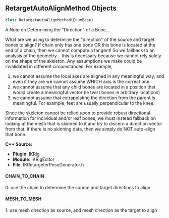 ## RetargetAutoAlignMethod Objects

```python
class RetargetAutoAlignMethod(EnumBase)
```

A Note on Determining the "Direction" of a Bone...

What are we using to determine the "direction" of the source and target bones to align?
If chain only has one bone OR this bone is located at the end of a chain, then we cannot compute a tangent!
So we fallback to an analysis of the geometry... this is necessary because we cannot rely solely on the shape of the skeleton.
Any assumptions we make could be invalidated in different circumstances. For example,
1. we cannot assume the local axes are aligned in any meaningful way, and even if they are we cannot assume WHICH axis is the correct one
2. we cannot assume that any child bones are located in a position that would create a meaningful vector (ie twist bones in arbitrary locations)
3. we cannot assume that extrapolating the direction from the parent is meaningful. For example, feet are usually perpendicular to the knee.

Since the skeleton cannot be relied upon to provide robust directional information for individual and/or leaf bones, we must instead fallback
on looking at the mesh that is skinned to it and try to discern a direction vector from that. If there is no skinning data, then we simply
do NOT auto-align that bone.

**C++ Source:**

- **Plugin**: IKRig
- **Module**: IKRigEditor
- **File**: IKRetargeterPoseGenerator.h

<a id="unreal.RetargetAutoAlignMethod.CHAIN_TO_CHAIN"></a>

#### CHAIN_TO_CHAIN

0: use the chain to determine the source and target directions to align

<a id="unreal.RetargetAutoAlignMethod.MESH_TO_MESH"></a>

#### MESH_TO_MESH

1: use mesh direction as source, and mesh direction as the target to align

<a id="unreal.ControlOutputFormat"></a>